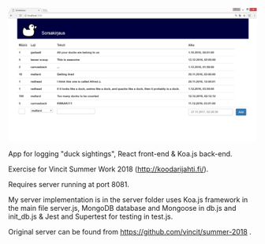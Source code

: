 ![alt text](https://raw.githubusercontent.com/puolimatkankrouvi/sorsakirjaus/master/example.jpg)

App for logging "duck sightings", React front-end & Koa.js back-end.

Exercise for Vincit Summer Work 2018
 (http://koodarijahti.fi/).

 
Requires server running at port 8081.

My server implementation is in the server folder uses 
Koa.js framework in the main file server.js,
MongoDB database and Mongoose in db.js and init_db.js &
Jest and Supertest for testing in test.js.


Original server can be found from https://github.com/vincit/summer-2018 .

